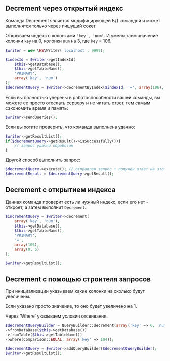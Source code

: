 Decrement через открытый индекс
------------
Команда Decrement является модифицирующей БД командой и может выполнятся только через пишущий сокет.

Открываем индекс с колонками `'key', 'num'`. И уменьшаем значение колонки `key` на 0, колонки `num` на 3, где `key` = 106.

```php
$writer = new \HS\Writer('localhost', 9999);

$indexId = $writer->getIndexId(
    $this->getDatabase(),
    $this->getTableName(),
    'PRIMARY',
    array('key', 'num')
);
$decrementQuery = $writer->decrementByIndex($indexId, '=', array(106), array(0, 3));
```
Если вы полностью уверены в работоспособности вашей команды, вы можете ее просто отослать серверу и не читать ответ, тем самым сэкономить время и память:
```php
$writer->sendQueries();
```
Если вы хотите проверить, что команда выполнена удачно:
```php
$writer->getResultList();
if($decrementQuery->getResult()->isSuccessfully()){
    // запрос удачно обработан
}
```

Другой способ выполнить запрос:
```php
$decrementQuery->execute(); // отправлен запрос + получен ответ на этот запрос + все, что было в очереди на отправку
$decrementResult = $decrementQuery->getResult();
```


Decrement с открытием индекса
------------
Данная команда проверит есть ли нужный индекс, если его нет - откроет, а затем выполнит `Decrement`.

```php
$incrementQuery = $writer->decrement(
    array('key', 'num'),
    $this->getDatabase(),
    $this->getTableName(),
    'PRIMARY',
    '=',
    array(106),
    array(0, 5)
);

$writer->getResultList();
```

Decrement c помощью строителя запросов
------------
При инициализации указываем какие колонки на сколько будут увеличены.

Если указано просто значение, то оно будет увеличено на 1.

Через 'Where' указываем условия отсеивания.
```php
$decrementQueryBuilder = QueryBuilder::decrement(array('key' => 0, 'num'))
->fromDataBase($this->getDatabase())
->fromTable($this->getTableName())
->where(Comparison::EQUAL, array('key' => 104));

$decrementQuery = $writer->addQueryBuilder($decrementQueryBuilder);
$writer->getResultList();
```
